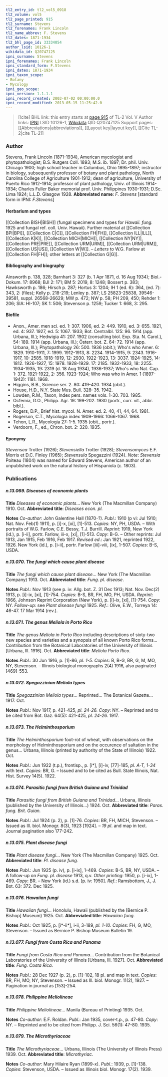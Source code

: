 ```yaml
---
tl2_entry_id: tl2_vol5_0918
tl2_volume: vol5
tl2_page_printed: 915
tl2_surname: Stevens
tl2_forenames: Frank Lincoln
tl2_name_abbrev: F. Stevens
tl2_dates: 1871-1934
tl2_bhl_page_id: 33334054
author_lsid: 10126-1
wikidata_id: Q20747125
ipni_surname: Stevens
ipni_forenames: Frank Lincoln
ipni_standard_form: F.Stevens
ipni_dates: 1871-1934
ipni_taxon_scope: 
- Botany
- Mycology
ipni_geo_scope: 
ipni_version: 1.1.1.1
ipni_record_created: 2003-07-02 00:00:00.0
ipni_record_modified: 2013-05-15 11:25:42.0
---
```


> [!cite] BHL link: this entry starts at [page 915](https://www.biodiversitylibrary.org/page/33334054) of TL-2 Vol. V
> Author links: [IPNI](https://www.ipni.org/a/10126-1) LSID 10126-1, [Wikidata](https://www.wikidata.org/wiki/Q20747125) QID Q20747125
> Support pages: [[Abbreviations|abbreviations]], [[Layout key|layout key]], [[Cite TL-2|cite TL-2]]

### Author

Stevens, Frank Lincoln (1871-1934), American mycologist and phytopathologist; B.S. Rutgers Coll. 1893; M.S. ib. 1897; Dr. phil. Univ. Chicago 1900; high school teacher in Columbus, Ohio 1895-1897; instructor in biology, subsequently professor of botany and plant pathology, North Carolina College of Agriculture 1901-1912; dean of agriculture, University of Puerto Rico 1912-1914; professor of plant pathology, Univ. of Illinois 1914-1934; Charles Fuller Baker memorial prof. Univ. Philippines 1930-1931; D.Sc. Lima 1924; L.L.D. Glasgow 1928. 
**Abbreviated name**: *F. Stevens* \[standard form in IPNI: *F.Stevens*\]

#### Herbarium and types

[[Collection BISH|BISH]] (fungal specimens and types for *Hawaii. fung.* 1925 and fungal ref. coll. Univ. Hawaii). Further material at [[Collection BPI|BPI]], [[Collection C|C]], [[Collection FH|FH]], [[Collection ILL|ILL]], [[Collection K|K]], [[Collection MICH|MICH]], [[Collection NY|NY]], [[Collection PRE|PRE]], [[Collection URM|URM]], [[Collection URM|URM]], [[Collection US|US]], [[Collection W|W]]. – *Letters* to W.G. Farlow at [[Collection FH|FH]]; other letters at [[Collection G|G]].

#### Bibliography and biography

Ainsworth p. 138, 328; Barnhart 3: 327 (b. 1 Apr 1871, d. 16 Aug 1934); Biol.-Dokum. 17: 8968; BJI 2: 171; BM 5: 2019, 8: 1248; Bossert p. 383; Hawksworth p. 186; Hirsch p. 287; Hortus 3: 1204; IH 1 (ed. 6): 364, (ed. 7): 343, 2: (files); Kelly p. 218-219; Lenley p. 387; LS 25823-25838, 39546-39581, suppl. 26568-26629; MW p. 472; NW p. 58; PH 209, 450; Rehder 1: 206; SIA: HI-107; SK 1: 506; Stevenson p. 1259; Tucker 1: 668, 3: 295.

#### Biofile

- Anon., Amer. men sci. ed. 1: 307. 1906, ed. 2: 449. 1910, ed. 3: 655. 1921, ed. 4: 937. 1927, ed. 5: 1067. 1933; Bot. Centralbl. 125: 96. 1914 (app. Urbana, Ill.); Hedwigia 41: 207. 1902 (consulting biol. Exp. Sta. N. Carol.), 54: 189. 1914 (app. Urbana, Ill.); Österr. bot. Z. 64: 72. 1914 (app. Urbana, Ill.); Phytopathology 26: 500. 1936 (obit.); Who's who Amer. 6: 1829. 1910-1911, 7: 1999. 1912-1913, 8: 2234. 1914-1915, 9: 2343. 1916-1917, 10: 2585. 1918-1919, 12: 2930. 1922-1923, 13: 3037. 1924-1925, 14: 1812. 1926-1927, 15: 1978. 1928-1929. 17: 2185. 1932-1933, 18: 2255. 1934-1935, 19: 2319 (d. 18 Aug 1934), 1936-1937; Who's who Nat. Cap. 1: 372. 1921-1922, 2: 356. 1923-1924; Who was who in Amer. 1 (1897-1942): 1181. 1968.
- Higgins, B.B., Science ser. 2. 80: 419-420. 1934 (obit.).
- House, H.D., N.Y. State Mus. Bull. 328: 35. 1942.
- Lowden, R.M., Taxon, Index pers. names vols. 1-30. 703. 1985.
- Ocfemia, G.O., Philipp. Agr. 19: 199-202. 1930 (portr., curr. vit., abbr. bibl.).
- Rogers, D.P., Brief hist. mycol. N. Amer. ed. 2. 40, 41, 44, 64. 1981.
- Rogerson, C.T., Mycologia index 1909-1966: 1066-1067. 1968.
- Tehon, L.R., Mycologia 27: 1-5. 1935 (obit., portr.).
- Verdoorn, F., ed., Chron. bot. 2: 320. 1935.

#### Eponymy

*Stevensea* Trotter (1926); *Stevensiella* Trotter (1928); *Stevensomyces* E.F. Morris et D.C. Finley (1965); *Stevensula* Spegazzini (1924). *Note*: *Stevensia* Poiteau (1804) was named for Edward Stevens, American author of an unpublished work on the natural history of Hispaniola (c. 1803).

### Publications

##### n.13.069. Diseases of economic plants

**Title**
*Diseases of economic plants*... New York (The Macmillan Company) 1910. Oct.
**Abbreviated title**: *Diseases econ. pl.*

**Notes**
*Co-author*: John Galentine Hall (1870-?).
*Publ*.: 1910 (p vi: Jul 1910; Nat. Nov. Feb(1) 1911), p. \[i\]-x, \[xi\], \[1\]-513. *Copies*: NY, PH, USDA. – With portraits of W.G. Farlow, C.E. Bessy, T.J. Burrill.
*Reprint*: 1919, New York (id.), p. \[i-ii\], portr. Farlow, iii-x, \[xi\], \[1\]-513. *Copy*: B-G. – Other reprints: Jul 1913, Jan 1915, Feb 1916, Feb 1917.
*Revised ed*.: Jan 1921, reprinted 1922, 1926. New York (id.), p. \[i-ii\], portr. Farlow \[iii\]-viii, \[ix\], 1-507. *Copies*: B-S, USDA.

##### n.13.070. The fungi which cause plant disease

**Title**
*The fungi which cause plant disease*... New York (The Macmillan Company) 1913. Oct.
**Abbreviated title**: *Fung. pl. disease*.

**Notes**
*Publ*.: Nov 1913 (see p. iv: Allg. bot. Z. 31 Dec 1913; Nat. Nov. Dec(2) 1913, p. \[i\]-ix, \[xi\], \[1\]-754. *Copies*: B-S, BR, FH, MO, PH, USDA.
*Reprint*: 1966, Johnson Reprint Corporation (New York), p. \[i\]-ix, \[xi\], \[1\]-754. *Copy*: NY.
*Follow-up*: see *Plant disease fungi* 1925.
*Ref*.: Olive, E.W., Torreya 14: 46-47. 17 Mar 1914 (rev.).

##### n.13.071. The genus Meliola in Porto Rico

**Title**
*The genus Meliola in Porto Rico* including descriptions of sixty-two new species and varieties and a synopsis of all known Porto Rico forms... Contribution from the Botanical Laboratories of the University of Illinois \[Urbana, Ill. 1916\]. Oct.
**Abbreviated title**: *Meliola Porto Rico*.

**Notes**
*Publ*.: 30 Jun 1916, p. \[1\]-86, *pl. 1-5. Copies*: B, B-G, BR, G, M, MO, NY, Stevenson. – Illinois biological monographs 2(4) 1916, also paginated \[469\]-553.

##### n.13.072. Spegazzinian Meliola types

**Title**
*Spegazzinian Meliola types*... Reprinted... The Botanical Gazette... 1917. Oct.

**Notes**
*Publ*.: Nov 1917, p. 421-425, *pl. 24-26. Copy*: NY. – Reprinted and to be cited from Bot. Gaz. 64(5): 421-425, *pl. 24-26.* 1917.

##### n.13.073. The Helminthosporium

**Title**
*The Helminthosporium* foot-rot of wheat, with observations on the morphology of Helminthosporium and on the occurence of saltation in the genus... Urbana, Illinois (printed by authority of the State of Illinois) 1922. Oct.

**Notes**
*Publ*.: Jun 1922 (t.p.), frontisp., p. \[i\*\], \[i\]-iv, \[77\]-185, *pl. A-T, 1-34* with text. *Copies*: BR, G. – Issued and to be cited as Bull. State Illinois, Nat. Hist. Survey 14(5). 1922.

##### n.13.074. Parasitic fungi from British Guiana and Trinidad

**Title**
*Parasitic fungi from British Guiana and Trinidad*... Urbana, Illinois (published by the University of Illinois...) 1924. Oct.
**Abbreviated title**: *Paras. fung. Brit. Guian.*

**Notes**
*Publ*.: Jul 1924 (p. 2), p. \[1\]-76. *Copies*: BR, FH, MICH, Stevenson. – Issued as Ill. biol. Monogr. 8(3), 1923 \[1924\]. – *19 pl*. and map in text. Journal pagination also 177-242.

##### n.13.075. Plant disease fungi

**Title**
*Plant disease fungi*... New York (The Macmillan Company) 1925. Oct.
**Abbreviated title**: *Pl. disease fung.*

**Notes**
*Publ*.: Jun 1925 (p. iv), p. \[i-ix\], 1-469. *Copies*: B-S, BR, NY, USDA. – A follow-up on *Fung. pl. disease* 1913, q.v.
*Other printing*: 1950, p. \[i-ix\], 1-469. *Copy*: BR. – New York (id.) s.d. \[p. iv: 1950\].
*Ref*.: Ramsbottom, J., J. Bot. 63: 372. Dec 1925.

##### n.13.076. Hawaiian fungi

**Title**
*Hawaiian fungi*... Honolulu, Hawaii (published by the \[Bernice P. Bishop\] Museum) 1925. Oct.
**Abbreviated title**: *Hawaiian fung.*

**Notes**
*Publ*.: Oct 1925, p. \[i\*-ii\*\], i-ii, 3-189, *pl. 1-10. Copies*: FH, G, MO, Stevenson. – Issued as Bernice P. Bishop Museum Bulletin 19.

##### n.13.077. Fungi from Costa Rica and Panama

**Title**
*Fungi from Costa Rica and Panama*... Contribution from the Botanical Laboratories of the University of Illinois \[Urbana, Ill. 1927\]. Oct.
**Abbreviated title**: *Fung. Costa Rica*.

**Notes**
*Publ*.: 28 Dec 1927 (p. 2), p. \[1\]-102, 18 pl. and map in text. *Copies*: BR, FH, MO, NY, Stevenson. – Issued as Ill. biol. Monogr. 11(2), 1927. – Pagination in journal as \[153\]-254.

##### n.13.078. Philippine Meliolineae

**Title**
*Philippine Meliolineae*... Manila (Bureau of Printing) 1935. Oct.

**Notes**
*Co-author*: E.F. Roldan.
*Publ*.: Jan 1935, cover-t.p., p. 47-80. *Copy*: NY. – Reprinted and to be cited from Philipp. J. Sci. 56(1): 47-80. 1935.

##### n.13.079. The Microthyriaceae

**Title**
*The Microthyriaceae*... Urbana, Illinois (The University of Illinois Press) 1939. Oct.
**Abbreviated title**: *Microthyriac*.

**Notes**
*Co-author*: Mary Hilaire Ryan (1899-x).
*Publ*.: 1939, p. \[1\]-138. *Copies*: Stevenson, USDA. – Issued as Illinois biol. Monogr. 17(2). 1939.

